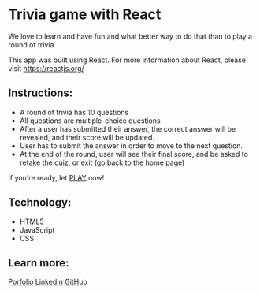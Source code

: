 # Trivia game with React

We love to learn and have fun and what better way to do that than to play a round of trivia. 

This app was built using React. For more information about React, please visit https://reactjs.org/

## Instructions:

* A round of trivia has 10 questions
* All questions are multiple-choice questions
* After a user has submitted their answer, the correct answer will be revealed, and their score will be updated.
* User has to submit the answer in order to move to the next question.
* At the end of the round, user will see their final score, and be asked to retake the quiz, or exit (go back to the home page)

If you're ready, let [PLAY](https://duyluu90.github.io/QuizApp_jQuery/) now!

## Technology:

* HTML5
* JavaScript
* CSS

## Learn more:

[Porfolio](https://dluu-developer.vercel.app/)
[LinkedIn](https://www.linkedin.com/in/luuduy90/)
[GitHub](https://github.com/DuyLuu90)
